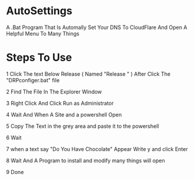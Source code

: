 # AutoSettings
A .Bat Program That Is Automally Set Your DNS To CloudFlare And Open A Helpful Menu To Many Things

# Steps To Use

1   Click The text Below Release ( Named "Release <Date>"  ) After Click The "DRPconfiger.bat" file

2   Find The File In The Explorer Window

3   Right Click And Click Run as Administrator

4   Wait And When A Site and a powershell Open

5   Copy The Text in the grey area and paste it to the powershell

6   Wait

7   when a text say "Do You Have Chocolate" Appear Write y and click Enter

8   Wait And A Program to install and modify many things will open

9   Done
